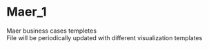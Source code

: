 # Maer_1
Maer business cases templetes\
File will be periodically updated with different visualization templates
